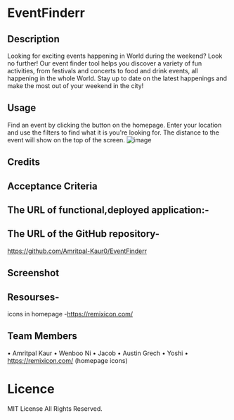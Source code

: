 # EventFinderr

## Description

Looking for exciting events happening in World during the weekend? Look no further! Our event finder tool helps you discover a variety of fun activities, from festivals and concerts to food and drink events, all happening in the whole World. Stay up to date on the latest happenings and make the most out of your weekend in the city!

## Usage
Find an event by clicking the button on the homepage. Enter your location and use the filters to find what it is you're looking for. The distance to the event will show on the top of the screen.
![image](https://user-images.githubusercontent.com/120323086/233502349-4a169fdc-f269-4a90-93a2-050f9ded4434.png)


## Credits

## Acceptance Criteria

## The URL of functional,deployed application:-


## The URL of the GitHub repository-

https://github.com/Amritpal-Kaur0/EventFinderr

## Screenshot

## Resourses-

icons in homepage -https://remixicon.com/

## Team Members

• Amritpal Kaur
• Wenboo Ni
• Jacob
• Austin Grech
• Yoshi
• https://remixicon.com/ (homepage icons)

# Licence

MIT License
All Rights Reserved.
